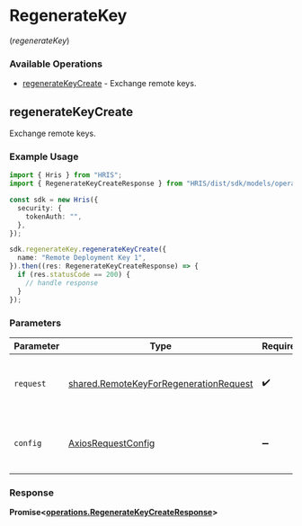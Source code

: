 # RegenerateKey
(*regenerateKey*)

### Available Operations

* [regenerateKeyCreate](#regeneratekeycreate) - Exchange remote keys.

## regenerateKeyCreate

Exchange remote keys.

### Example Usage

```typescript
import { Hris } from "HRIS";
import { RegenerateKeyCreateResponse } from "HRIS/dist/sdk/models/operations";

const sdk = new Hris({
  security: {
    tokenAuth: "",
  },
});

sdk.regenerateKey.regenerateKeyCreate({
  name: "Remote Deployment Key 1",
}).then((res: RegenerateKeyCreateResponse) => {
  if (res.statusCode == 200) {
    // handle response
  }
});
```

### Parameters

| Parameter                                                                                        | Type                                                                                             | Required                                                                                         | Description                                                                                      |
| ------------------------------------------------------------------------------------------------ | ------------------------------------------------------------------------------------------------ | ------------------------------------------------------------------------------------------------ | ------------------------------------------------------------------------------------------------ |
| `request`                                                                                        | [shared.RemoteKeyForRegenerationRequest](../../models/shared/remotekeyforregenerationrequest.md) | :heavy_check_mark:                                                                               | The request object to use for the request.                                                       |
| `config`                                                                                         | [AxiosRequestConfig](https://axios-http.com/docs/req_config)                                     | :heavy_minus_sign:                                                                               | Available config options for making requests.                                                    |


### Response

**Promise<[operations.RegenerateKeyCreateResponse](../../models/operations/regeneratekeycreateresponse.md)>**

